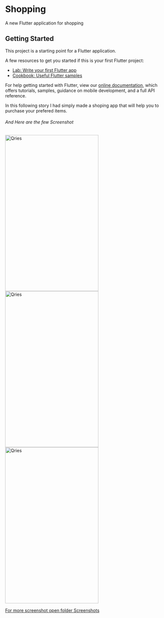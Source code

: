 # Shopping

A new Flutter application for shopping

## Getting Started

This project is a starting point for a Flutter application.

A few resources to get you started if this is your first Flutter project:

- [Lab: Write your first Flutter app](https://flutter.dev/docs/get-started/codelab)
- [Cookbook: Useful Flutter samples](https://flutter.dev/docs/cookbook)

For help getting started with Flutter, view our
[online documentation](https://flutter.dev/docs), which offers tutorials,
samples, guidance on mobile development, and a full API reference.

In this following story I had simply made a  shoping app that will help you to purchase your prefered items.
###### And Here are the few Screenshot ######

<a href="https://github.com/Arijit12368/master/tree/master/shopping/Screenshots">
         <img alt="Qries" src="https://github.com/Arijit12368/master/blob/master/shopping/Screenshots/1.jpeg"
         width=300" height="500">
                                
<a href="https://github.com/Arijit12368/master/tree/master/shopping/Screenshots">
         <img alt="Qries" src="https://github.com/Arijit12368/master/blob/master/shopping/Screenshots/6.jpeg"
         width=300" height="500">                
<a href="https://github.com/Arijit12368/master/tree/master/shopping/Screenshots">
         <img alt="Qries" src="https://github.com/Arijit12368/master/blob/master/shopping/Screenshots/7.jpeg"
         width=300" height="500">
         
For more screenshot open folder Screenshots
